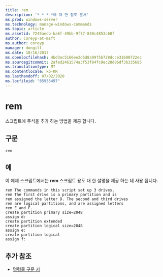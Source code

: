 ```yaml
---
title: rem
description: '* * * *에 대 한 참조 문서'
ms.prod: windows-server
ms.technology: manage-windows-commands
ms.topic: article
ms.assetid: 7245aedb-ba6f-49bb-9f77-848c4853c68f
author: coreyp-at-msft
ms.author: coreyp
manager: dongill
ms.date: 10/16/2017
ms.openlocfilehash: 4bd3ec5166ee2d5d8a99f5b728dcce31600722ec
ms.sourcegitcommit: 2afed2461574a3f53f84fc9ec28d86df3b335685
ms.translationtype: MT
ms.contentlocale: ko-KR
ms.lasthandoff: 07/02/2020
ms.locfileid: "85933497"
---
```

# <a name="rem"></a>rem



스크립트에 주석을 추가 하는 방법을 제공 합니다.

## <a name="syntax"></a>구문

```
rem
```

## <a name="examples"></a>예

이 예제 스크립트에서는 **rem** 스크립트 용도 대 한 설명을 제공 하는 데 사용 됩니다.
```
rem The commands in this script set up 3 drives.
rem The first drive is a primary partition and is
rem assigned the letter D. The second and third drives
rem are logical partitions, and are assigned letters
rem E and F.
create partition primary size=2048
assign d:
create partition extended
create partition logical size=2048
assign e:
create partition logical
assign f:
```

## <a name="additional-references"></a>추가 참조

- [명령줄 구문 키](command-line-syntax-key.md)

